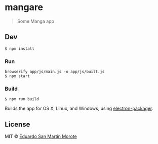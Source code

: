 # mangare

> Some Manga app


## Dev

```
$ npm install
```

### Run

```
browserify app/js/main.js -o app/js/built.js
$ npm start
```

### Build

```
$ npm run build
```

Builds the app for OS X, Linux, and Windows, using [electron-packager](https://github.com/maxogden/electron-packager).


## License

MIT © [Eduardo San Martin Morote](http://posva.net/mangare)
